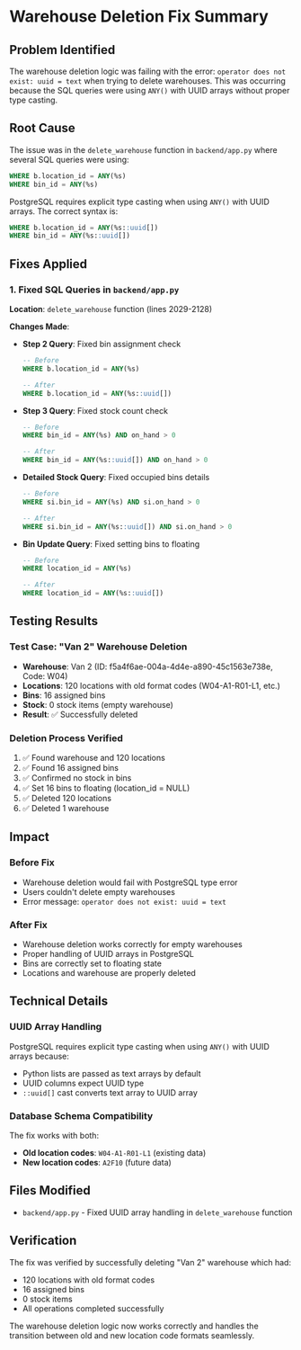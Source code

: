 # Warehouse Deletion Fix Summary

## Problem Identified
The warehouse deletion logic was failing with the error: `operator does not exist: uuid = text` when trying to delete warehouses. This was occurring because the SQL queries were using `ANY()` with UUID arrays without proper type casting.

## Root Cause
The issue was in the `delete_warehouse` function in `backend/app.py` where several SQL queries were using:
```sql
WHERE b.location_id = ANY(%s)
WHERE bin_id = ANY(%s)
```

PostgreSQL requires explicit type casting when using `ANY()` with UUID arrays. The correct syntax is:
```sql
WHERE b.location_id = ANY(%s::uuid[])
WHERE bin_id = ANY(%s::uuid[])
```

## Fixes Applied

### 1. Fixed SQL Queries in `backend/app.py`

**Location**: `delete_warehouse` function (lines 2029-2128)

**Changes Made**:
- **Step 2 Query**: Fixed bin assignment check
  ```sql
  -- Before
  WHERE b.location_id = ANY(%s)
  
  -- After  
  WHERE b.location_id = ANY(%s::uuid[])
  ```

- **Step 3 Query**: Fixed stock count check
  ```sql
  -- Before
  WHERE bin_id = ANY(%s) AND on_hand > 0
  
  -- After
  WHERE bin_id = ANY(%s::uuid[]) AND on_hand > 0
  ```

- **Detailed Stock Query**: Fixed occupied bins details
  ```sql
  -- Before
  WHERE si.bin_id = ANY(%s) AND si.on_hand > 0
  
  -- After
  WHERE si.bin_id = ANY(%s::uuid[]) AND si.on_hand > 0
  ```

- **Bin Update Query**: Fixed setting bins to floating
  ```sql
  -- Before
  WHERE location_id = ANY(%s)
  
  -- After
  WHERE location_id = ANY(%s::uuid[])
  ```

## Testing Results

### Test Case: "Van 2" Warehouse Deletion
- **Warehouse**: Van 2 (ID: f5a4f6ae-004a-4d4e-a890-45c1563e738e, Code: W04)
- **Locations**: 120 locations with old format codes (W04-A1-R01-L1, etc.)
- **Bins**: 16 assigned bins
- **Stock**: 0 stock items (empty warehouse)
- **Result**: ✅ Successfully deleted

### Deletion Process Verified
1. ✅ Found warehouse and 120 locations
2. ✅ Found 16 assigned bins
3. ✅ Confirmed no stock in bins
4. ✅ Set 16 bins to floating (location_id = NULL)
5. ✅ Deleted 120 locations
6. ✅ Deleted 1 warehouse

## Impact

### Before Fix
- Warehouse deletion would fail with PostgreSQL type error
- Users couldn't delete empty warehouses
- Error message: `operator does not exist: uuid = text`

### After Fix
- Warehouse deletion works correctly for empty warehouses
- Proper handling of UUID arrays in PostgreSQL
- Bins are correctly set to floating state
- Locations and warehouse are properly deleted

## Technical Details

### UUID Array Handling
PostgreSQL requires explicit type casting when using `ANY()` with UUID arrays because:
- Python lists are passed as text arrays by default
- UUID columns expect UUID type
- `::uuid[]` cast converts text array to UUID array

### Database Schema Compatibility
The fix works with both:
- **Old location codes**: `W04-A1-R01-L1` (existing data)
- **New location codes**: `A2F10` (future data)

## Files Modified
- `backend/app.py` - Fixed UUID array handling in `delete_warehouse` function

## Verification
The fix was verified by successfully deleting "Van 2" warehouse which had:
- 120 locations with old format codes
- 16 assigned bins
- 0 stock items
- All operations completed successfully

The warehouse deletion logic now works correctly and handles the transition between old and new location code formats seamlessly.
